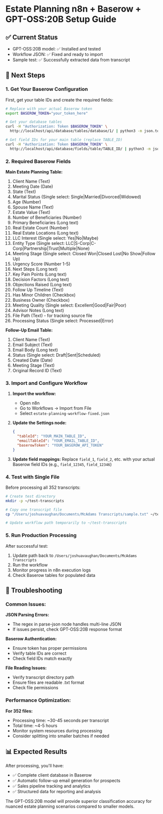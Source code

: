 # Estate Planning n8n + Baserow + GPT-OSS:20B Setup Guide

## ✅ Current Status
- GPT-OSS:20B model: ✅ Installed and tested
- Workflow JSON: ✅ Fixed and ready to import
- Sample test: ✅ Successfully extracted data from transcript

## 🚀 Next Steps

### 1. Get Your Baserow Configuration

First, get your table IDs and create the required fields:

```bash
# Replace with your actual Baserow token
export BASEROW_TOKEN="your_token_here"

# Get your database tables
curl -H "Authorization: Token $BASEROW_TOKEN" \
  http://localhost/api/database/tables/database/1/ | python3 -m json.tool

# Get field IDs for your main table (replace TABLE_ID)
curl -H "Authorization: Token $BASEROW_TOKEN" \
  http://localhost/api/database/fields/table/TABLE_ID/ | python3 -m json.tool
```

### 2. Required Baserow Fields

**Main Estate Planning Table:**
1. Client Name (Text)
2. Meeting Date (Date)
3. State (Text)
4. Marital Status (Single select: Single|Married|Divorced|Widowed)
5. Age (Number)
6. Spouse Name (Text)
7. Estate Value (Text)
8. Number of Beneficiaries (Number)
9. Primary Beneficiaries (Long text)
10. Real Estate Count (Number)
11. Real Estate Locations (Long text)
12. LLC Interest (Single select: Yes|No|Maybe)
13. Entity Type (Single select: LLC|S-Corp|C-Corp|Partnership|Trust|Multiple|None)
14. Meeting Stage (Single select: Closed Won|Closed Lost|No Show|Follow Up)
15. Urgency Score (Number 1-5)
16. Next Steps (Long text)
17. Key Pain Points (Long text)
18. Decision Factors (Long text)
19. Objections Raised (Long text)
20. Follow Up Timeline (Text)
21. Has Minor Children (Checkbox)
22. Business Owner (Checkbox)
23. Meeting Quality (Single select: Excellent|Good|Fair|Poor)
24. Advisor Notes (Long text)
25. File Path (Text) - for tracking source file
26. Processing Status (Single select: Processed|Error)

**Follow-Up Email Table:**
1. Client Name (Text)
2. Email Subject (Text)
3. Email Body (Long text)
4. Status (Single select: Draft|Sent|Scheduled)
5. Created Date (Date)
6. Meeting Stage (Text)
7. Original Record ID (Text)

### 3. Import and Configure Workflow

1. **Import the workflow:**
   - Open n8n
   - Go to Workflows → Import from File
   - Select `estate-planning-workflow-fixed.json`

2. **Update the Settings node:**
   ```json
   {
     "tableId": "YOUR_MAIN_TABLE_ID",
     "emailTableId": "YOUR_EMAIL_TABLE_ID",
     "baserowToken": "YOUR_BASEROW_API_TOKEN"
   }
   ```

3. **Update field mappings:**
   Replace `field_1`, `field_2`, etc. with your actual Baserow field IDs (e.g., `field_12345`, `field_12346`)

### 4. Test with Single File

Before processing all 352 transcripts:

```bash
# Create test directory
mkdir -p ~/test-transcripts

# Copy one transcript file
cp "/Users/joshuavaughan/Documents/McAdams Transcripts/sample.txt" ~/test-transcripts/

# Update workflow path temporarily to ~/test-transcripts
```

### 5. Run Production Processing

After successful test:
1. Update path back to `/Users/joshuavaughan/Documents/McAdams Transcripts`
2. Run the workflow
3. Monitor progress in n8n execution logs
4. Check Baserow tables for populated data

## 🔧 Troubleshooting

### Common Issues:

**JSON Parsing Errors:**
- The regex in parse-json node handles multi-line JSON
- If issues persist, check GPT-OSS:20B response format

**Baserow Authentication:**
- Ensure token has proper permissions
- Verify table IDs are correct
- Check field IDs match exactly

**File Reading Issues:**
- Verify transcript directory path
- Ensure files are readable .txt format
- Check file permissions

### Performance Optimization:

**For 352 files:**
- Processing time: ~30-45 seconds per transcript
- Total time: ~4-5 hours
- Monitor system resources during processing
- Consider splitting into smaller batches if needed

## 📊 Expected Results

After processing, you'll have:
- ✅ Complete client database in Baserow
- ✅ Automatic follow-up email generation for prospects
- ✅ Sales pipeline tracking and analytics
- ✅ Structured data for reporting and analysis

The GPT-OSS:20B model will provide superior classification accuracy for nuanced estate planning scenarios compared to smaller models.